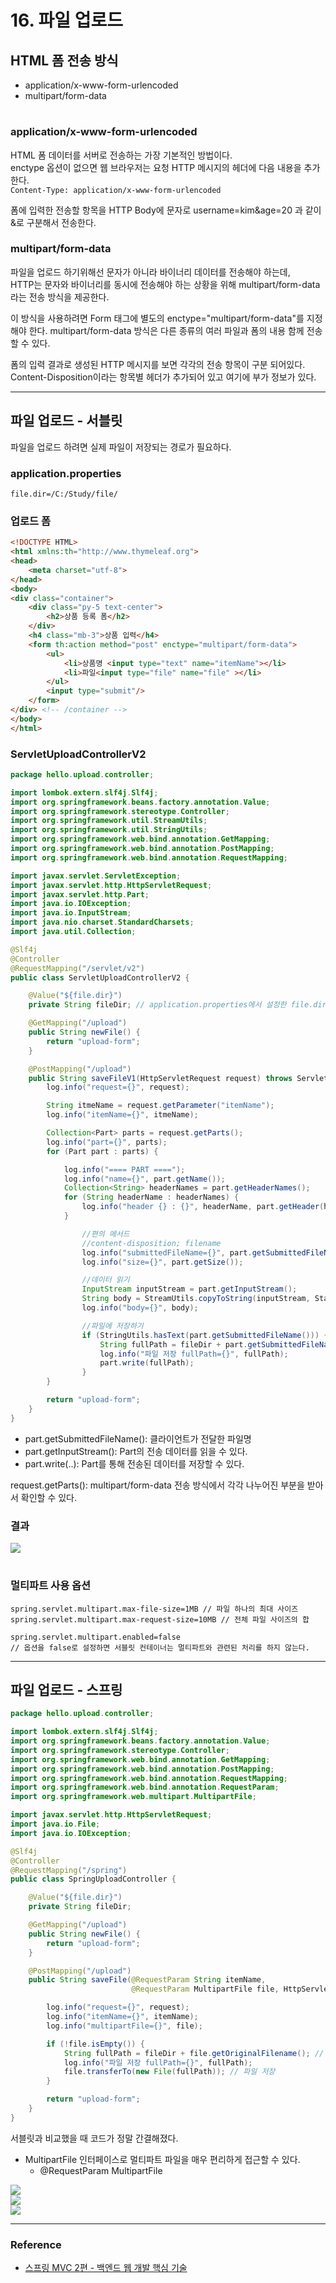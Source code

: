 # 16. 파일 업로드

## HTML 폼 전송 방식
- application/x-www-form-urlencoded
- multipart/form-data

#

### application/x-www-form-urlencoded

HTML 폼 데이터를 서버로 전송하는 가장 기본적인 방법이다.  
enctype 옵션이 없으면 웹 브라우저는 요청 HTTP 메시지의 헤더에 다음 내용을 추가한다.  
```Content-Type: application/x-www-form-urlencoded```  
  
폼에 입력한 전송할 항목을 HTTP Body에 문자로 username=kim&age=20 과 같이 &로 구분해서 전송한다.

### multipart/form-data

파일을 업로드 하기위해선 문자가 아니라 바이너리 데이터를 전송해야 하는데,  
HTTP는 문자와 바이너리를 동시에 전송해야 하는 상황을 위해 multipart/form-data라는 전송 방식을 제공한다.  
  
이 방식을 사용하려면 Form 태그에 별도의 enctype="multipart/form-data"를 지정해야 한다.
multipart/form-data 방식은 다른 종류의 여러 파일과 폼의 내용 함께 전송할 수 있다.  
  
폼의 입력 결과로 생성된 HTTP 메시지를 보면 각각의 전송 항목이 구분 되어있다.  
Content-Disposition이라는 항목별 헤더가 추가되어 있고 여기에 부가 정보가 있다.

---

## 파일 업로드 - 서블릿

파일을 업로드 하려면 실제 파일이 저장되는 경로가 필요하다.

### application.properties
```properties
file.dir=/C:/Study/file/
```

### 업로드 폼
```html
<!DOCTYPE HTML>
<html xmlns:th="http://www.thymeleaf.org">
<head>
    <meta charset="utf-8">
</head>
<body>
<div class="container">
    <div class="py-5 text-center">
        <h2>상품 등록 폼</h2>
    </div>
    <h4 class="mb-3">상품 입력</h4>
    <form th:action method="post" enctype="multipart/form-data">
        <ul>
            <li>상품명 <input type="text" name="itemName"></li>
            <li>파일<input type="file" name="file" ></li>
        </ul>
        <input type="submit"/>
    </form>
</div> <!-- /container -->
</body>
</html>
```

### ServletUploadControllerV2
```java
package hello.upload.controller;

import lombok.extern.slf4j.Slf4j;
import org.springframework.beans.factory.annotation.Value;
import org.springframework.stereotype.Controller;
import org.springframework.util.StreamUtils;
import org.springframework.util.StringUtils;
import org.springframework.web.bind.annotation.GetMapping;
import org.springframework.web.bind.annotation.PostMapping;
import org.springframework.web.bind.annotation.RequestMapping;

import javax.servlet.ServletException;
import javax.servlet.http.HttpServletRequest;
import javax.servlet.http.Part;
import java.io.IOException;
import java.io.InputStream;
import java.nio.charset.StandardCharsets;
import java.util.Collection;

@Slf4j
@Controller
@RequestMapping("/servlet/v2")
public class ServletUploadControllerV2 {

    @Value("${file.dir}")
    private String fileDir; // application.properties에서 설정한 file.dir 값

    @GetMapping("/upload")
    public String newFile() {
        return "upload-form";
    }

    @PostMapping("/upload")
    public String saveFileV1(HttpServletRequest request) throws ServletException, IOException {
        log.info("request={}", request);

        String itmeName = request.getParameter("itemName");
        log.info("itemName={}", itmeName);

        Collection<Part> parts = request.getParts();
        log.info("part={}", parts);
        for (Part part : parts) {

            log.info("==== PART ====");
            log.info("name={}", part.getName());
            Collection<String> headerNames = part.getHeaderNames();
            for (String headerName : headerNames) {
                log.info("header {} : {}", headerName, part.getHeader(headerName));
            }

                //편의 메서드
                //content-disposition; filename
                log.info("submittedFileName={}", part.getSubmittedFileName());
                log.info("size={}", part.getSize());

                //데이터 읽기
                InputStream inputStream = part.getInputStream();
                String body = StreamUtils.copyToString(inputStream, StandardCharsets.UTF_8);
                log.info("body={}", body);

                //파일에 저장하기
                if (StringUtils.hasText(part.getSubmittedFileName())) {
                    String fullPath = fileDir + part.getSubmittedFileName();
                    log.info("파일 저장 fullPath={}", fullPath);
                    part.write(fullPath);
                }
        }

        return "upload-form";
    }
}
```

- part.getSubmittedFileName(): 클라이언트가 전달한 파일명
- part.getInputStream(): Part의 전송 데이터를 읽을 수 있다.
- part.write(..): Part를 통해 전송된 데이터를 저장할 수 있다.


request.getParts(): multipart/form-data 전송 방식에서 각각 나누어진 부분을 받아서 확인할 수 있다.

### 결과
![](img/file_upload_02.png)

#

### 멀티파트 사용 옵션
```properties
spring.servlet.multipart.max-file-size=1MB // 파일 하나의 최대 사이즈
spring.servlet.multipart.max-request-size=10MB // 전체 파일 사이즈의 합
```

```properties
spring.servlet.multipart.enabled=false 
// 옵션을 false로 설정하면 서블릿 컨테이너는 멀티파트와 관련된 처리를 하지 않는다.
```

---

## 파일 업로드 - 스프링
```java
package hello.upload.controller;

import lombok.extern.slf4j.Slf4j;
import org.springframework.beans.factory.annotation.Value;
import org.springframework.stereotype.Controller;
import org.springframework.web.bind.annotation.GetMapping;
import org.springframework.web.bind.annotation.PostMapping;
import org.springframework.web.bind.annotation.RequestMapping;
import org.springframework.web.bind.annotation.RequestParam;
import org.springframework.web.multipart.MultipartFile;

import javax.servlet.http.HttpServletRequest;
import java.io.File;
import java.io.IOException;

@Slf4j
@Controller
@RequestMapping("/spring")
public class SpringUploadController {

    @Value("${file.dir}")
    private String fileDir;

    @GetMapping("/upload")
    public String newFile() {
        return "upload-form";
    }

    @PostMapping("/upload")
    public String saveFile(@RequestParam String itemName,
                           @RequestParam MultipartFile file, HttpServletRequest request) throws IOException {

        log.info("request={}", request);
        log.info("itemName={}", itemName);
        log.info("multipartFile={}", file);

        if (!file.isEmpty()) {
            String fullPath = fileDir + file.getOriginalFilename(); // 업로드 파일 명
            log.info("파일 저장 fullPath={}", fullPath);
            file.transferTo(new File(fullPath)); // 파일 저장
        }

        return "upload-form";
    }
}
```

서블릿과 비교했을 때 코드가 정말 간결해졌다.  

- MultipartFile 인터페이스로 멀티파트 파일을 매우 편리하게 접근할 수 있다.
    - @RequestParam MultipartFile

![](img/file_upload_03.png)  
![](img/file_upload_04.png)  
![](img/file_upload_05.png)  

---

### Reference
- [스프링 MVC 2편 - 백엔드 웹 개발 핵심 기술](https://www.inflearn.com/course/%EC%8A%A4%ED%94%84%EB%A7%81-mvc-2/dashboard)
